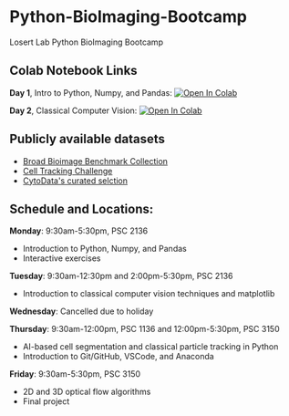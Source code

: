 # Python-BioImaging-Bootcamp
Losert Lab Python BioImaging Bootcamp

## Colab Notebook Links
**Day 1**, Intro to Python, Numpy, and Pandas: [![Open In Colab](https://colab.research.google.com/assets/colab-badge.svg)](https://colab.research.google.com/drive/1KnOCil9uHsmN0S6ubkyp_ubCHLi3WDv7?usp=sharing)

**Day 2**, Classical Computer Vision: [![Open In Colab](https://colab.research.google.com/assets/colab-badge.svg)](https://colab.research.google.com/drive/1WreOYCftQzIDT_t93DSNiQUpeYHVP_f-?usp=sharing)

## Publicly available datasets
- [Broad Bioimage Benchmark Collection](https://bbbc.broadinstitute.org/)
- [Cell Tracking Challenge](https://celltrackingchallenge.net/2d-datasets/)
- [CytoData's curated selction](https://github.com/cytodata/awesome-cytodata) 

## Schedule and Locations:

**Monday**: 9:30am-5:30pm, PSC 2136

- Introduction to Python, Numpy, and Pandas
- Interactive exercises

**Tuesday**: 9:30am-12:30pm and 2:00pm-5:30pm, PSC 2136

- Introduction to classical computer vision techniques and matplotlib

**Wednesday**: Cancelled due to holiday

**Thursday**: 9:30am-12:00pm, PSC 1136 and 12:00pm-5:30pm, PSC 3150

- AI-based cell segmentation and classical particle tracking in Python
- Introduction to Git/GitHub, VSCode, and Anaconda

**Friday**: 9:30am-5:30pm, PSC 3150

- 2D and 3D optical flow algorithms
- Final project
